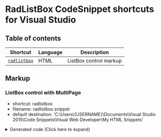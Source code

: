 # RadListBox CodeSnippet shortcuts for Visual Studio

## Table of contents

| Shortcut | Language| Description |
| --- | --- | --- |
| [`radlistbox`](#listbox-control) | HTML | ListBox control markup |

## Markup

### ListBox control with MultiPage
- shortcut: radlistbox
- filename: radlistbox.snippet
- default destination: 'C:\Users\\{USERNAME}\Documents\Visual Studio 2015\Code Snippets\Visual Web Developer\My HTML Snippets'

<details>
<summary>Generated code (Click here to expand)</summary>

```html
<telerik:RadListBox runat="server" ID="RadListBox1">
    <Items>
        <telerik:RadListBoxItem Text="Item 1"/>
        <telerik:RadListBoxItem Text="Item 2"/>
        <telerik:RadListBoxItem Text="Item 3"/>
        <telerik:RadListBoxItem Text="Item 4"/>
    </Items>
</telerik:RadListBox>
```

</details>

